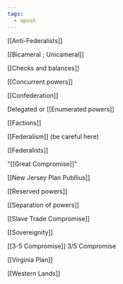 ```yaml
---
tags:
  - apush
---
```

[[Anti-Federalists]]

[[Bicameral ; Unicameral]]

[[Checks and balances]]

[[Concurrent powers]]

[[Confederation]]

Delegated or [[Enumerated powers]]

[[Factions]]

[[Federalism]] (be careful here)

[[Federalists]]

"[[Great Compromise]]"

[[New Jersey Plan Publlius]]

[[Reserved powers]]

[[Separation of powers]]

[[Slave Trade Compromise]]

[[Sovereignity]]

[[3-5 Compromise]] 3/5 Compromise

[[Virginia Plan]]

[[Western Lands]]
